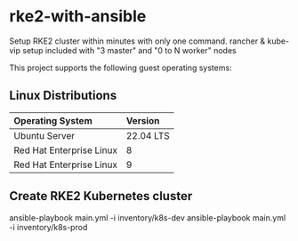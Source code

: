 # rke2-with-ansible
Setup RKE2 cluster within minutes with only one command. rancher &amp; kube-vip setup included with "3 master" and "0 to N worker" nodes

This project supports the following guest operating systems:

## Linux Distributions

| Operating System             | Version   |
| :---                         | :---      |
| Ubuntu Server                | 22.04 LTS |
| Red Hat Enterprise Linux     | 8         |
| Red Hat Enterprise Linux     | 9         |

## Create RKE2 Kubernetes cluster

ansible-playbook main.yml -i inventory/k8s-dev
ansible-playbook main.yml -i inventory/k8s-prod
